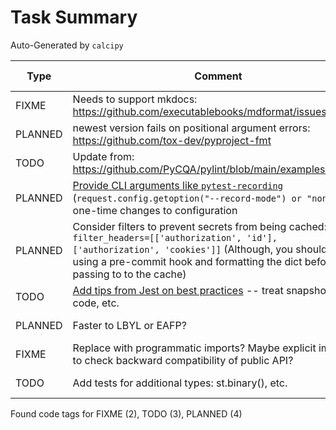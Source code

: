 # Task Summary

Auto-Generated by `calcipy`

| Type    | Comment                                                                                                                                                                                                                                                                         | Last Edit   | Source File                                                                                                                                                                                                |
|---------|---------------------------------------------------------------------------------------------------------------------------------------------------------------------------------------------------------------------------------------------------------------------------------|-------------|------------------------------------------------------------------------------------------------------------------------------------------------------------------------------------------------------------|
| FIXME   | Needs to support mkdocs: https://github.com/executablebooks/mdformat/issues/317                                                                                                                                                                                                 | 2022-09-17  | [.pre-commit-config.yaml:48](https://github.com/KyleKing/pytest_cache_assert/blame/6a374d2a40da114ed2b14de63fdfcb87fa8cef3b/.pre-commit-config.yaml#L47)                                                   |
| PLANNED | newest version fails on positional argument errors: https://github.com/tox-dev/pyproject-fmt                                                                                                                                                                                    | 2022-09-16  | [.pre-commit-config.yaml:68](https://github.com/KyleKing/pytest_cache_assert/blame/db164248693f53faa544283ced78bfc8cd174212/.pre-commit-config.yaml#L65)                                                   |
| TODO    | Update from: https://github.com/PyCQA/pylint/blob/main/examples/pylintrc                                                                                                                                                                                                        | 2022-09-16  | [.pylintrc:1](https://github.com/KyleKing/pytest_cache_assert/blame/db164248693f53faa544283ced78bfc8cd174212/.pylintrc#L1)                                                                                 |
| PLANNED | [Provide CLI arguments like `pytest-recording`](https://github.com/kiwicom/pytest-recording/blob/484bb887dd43fcaf44149160d57b58a7215e2c8a/src/pytest_recording/plugin.py#L37-L70) (`request.config.getoption("--record-mode") or "none"`) for one-time changes to configuration | 2021-11-02  | [docs/README.md:199](https://github.com/KyleKing/pytest_cache_assert/blame/59b53b867385ee55fb5d6c280931e1200f242f8c/docs/README.md#L191)                                                                   |
| PLANNED | Consider filters to prevent secrets from being cached: `filter_headers=[['authorization', 'id'], ['authorization', 'cookies']]` (Although, you should be using a pre-commit hook and formatting the dict before passing to to the cache)                                        | 2022-09-25  | [docs/README.md:200](https://github.com/KyleKing/pytest_cache_assert/blame/1c451fabfe0b992abcbd7f53f16d0b55396bac47/docs/README.md#L202)                                                                   |
| TODO    | [Add tips from Jest on best practices](https://jestjs.io/docs/snapshot-testing#best-practices) -- treat snapshots as code, etc.                                                                                                                                                 | 2022-09-25  | [docs/README.md:201](https://github.com/KyleKing/pytest_cache_assert/blame/1c451fabfe0b992abcbd7f53f16d0b55396bac47/docs/README.md#L203)                                                                   |
| PLANNED | Faster to LBYL or EAFP?                                                                                                                                                                                                                                                         | 2022-09-22  | [pytest_cache_assert/_check_assert/serializer.py:110](https://github.com/KyleKing/pytest_cache_assert/blame/30bcaa3895cb64514791857a6986d7d1ceea93c2/pytest_cache_assert/_check_assert/serializer.py#L117) |
| FIXME   | Replace with programmatic imports? Maybe explicit imports to check backward compatibility of public API?                                                                                                                                                                        | 2022-02-18  | [scripts/check_imports.py:7](https://github.com/KyleKing/pytest_cache_assert/blame/de5c14ec02a9b3db952957a391ad4fbf317567ae/scripts/check_imports.py#L7)                                                   |
| TODO    | Add tests for additional types: st.binary(), etc.                                                                                                                                                                                                                               | 2022-03-07  | [tests/test_main.py:160](https://github.com/KyleKing/pytest_cache_assert/blame/f997474b9c84f354dd74de1da7f78e3f61af8c51/tests/test_main.py#L143)                                                           |

Found code tags for FIXME (2), TODO (3), PLANNED (4)

<!-- calcipy:skip_tags -->
